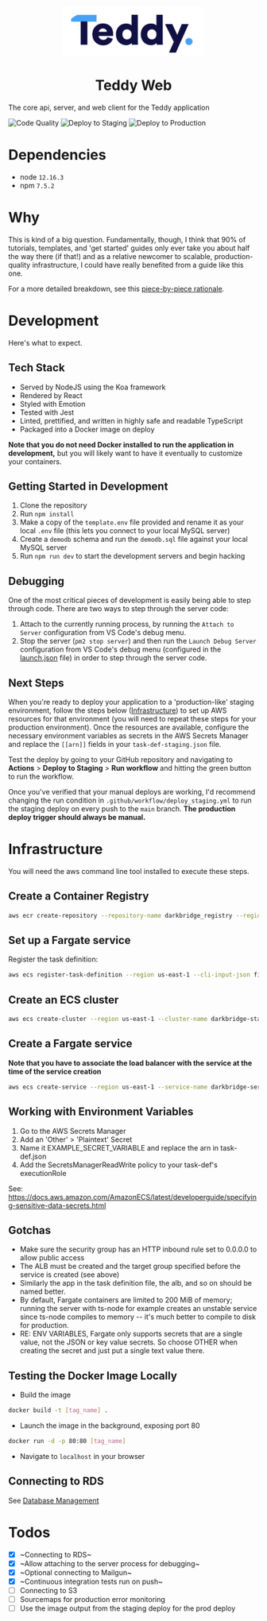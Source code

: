 <p align="center">
  <img width="284" height="100" src="/public/logo.png">
</p>
<h1 align="center">Teddy Web</h1>

The core api, server, and web client for the Teddy application

![Code Quality](https://github.com/callteddy/web/workflows/Code%20Quality/badge.svg)
![Deploy to Staging](https://github.com/callteddy/web/workflows/Deploy%20to%20Staging/badge.svg)
![Deploy to Production](https://github.com/callteddy/web/workflows/Deploy%20to%20Production/badge.svg)

# Dependencies

- node `12.16.3`
- npm `7.5.2`

# Why

This is kind of a big question. Fundamentally, though, I think that 90% of tutorials, templates, and 'get started' guides only ever take you about half the way there (if that!) and as a relative newcomer to scalable, production-quality infrastructure, I could have really benefited from a guide like this one.

For a more detailed breakdown, see this [piece-by-piece rationale](/docs/Why.md).

# Development

Here's what to expect.

## Tech Stack

- Served by NodeJS using the Koa framework
- Rendered by React
- Styled with Emotion
- Tested with Jest
- Linted, prettified, and written in highly safe and readable TypeScript
- Packaged into a Docker image on deploy

**Note that you do not need Docker installed to run the application in development,** but you will likely want to have it eventually to customize your containers.

## Getting Started in Development

1. Clone the repository
2. Run `npm install`
3. Make a copy of the `template.env` file provided and rename it as your local `.env` file (this lets you connect to your local MySQL server)
4. Create a `demodb` schema and run the `demodb.sql` file against your local MySQL server
5. Run `npm run dev` to start the development servers and begin hacking

## Debugging

One of the most critical pieces of development is easily being able to step through code. There are two ways to step through the server code:

1. Attach to the currently running process, by running the `Attach to Server` configuration from VS Code's debug menu.
2. Stop the server (`pm2 stop server`) and then run the `Launch Debug Server` configuration from VS Code's debug menu (configured in the [launch.json](/.vscode/launch.json) file) in order to step through the server code.

## Next Steps

When you're ready to deploy your application to a 'production-like' staging environment, follow the steps below ([Infrastructure](#Infrastructure)) to set up AWS resources for that environment (you will need to repeat these steps for your production environment). Once the resources are available, configure the necessary environment variables as secrets in the AWS Secrets Manager and replace the `[[arn]]` fields in your `task-def-staging.json` file.

Test the deploy by going to your GitHub repository and navigating to **Actions** > **Deploy to Staging** > **Run workflow** and hitting the green button to run the workflow.

Once you've verified that your manual deploys are working, I'd recommend changing the run condition in `.github/workflow/deploy_staging.yml` to run the staging deploy on every push to the `main` branch. **The production deploy trigger should always be manual.**

# Infrastructure

You will need the aws command line tool installed to execute these steps.

## Create a Container Registry

```bash
aws ecr create-repository --repository-name darkbridge_registry --region us-east-1
```

## Set up a Fargate service

Register the task definition:

```bash
aws ecs register-task-definition --region us-east-1 --cli-input-json file://$HOME/darkbridge/task-def-staging.json
```

## Create an ECS cluster

```bash
aws ecs create-cluster --region us-east-1 --cluster-name darkbridge-staging
```

## Create a Fargate service

**Note that you have to associate the load balancer with the service at the time of the service creation**

```bash
aws ecs create-service --region us-east-1 --service-name darkbridge-service-staging --task-definition darkbridge-task-staging:1 --desired-count 2 --launch-type "FARGATE" --network-configuration "awsvpcConfiguration={subnets=[ [[private-subnet1]],[[public-subnet1]],[[private-subnet2]],[[public-subnet2]] ],securityGroups=[ [[security-group]] ]}" --load-balancers "targetGroupArn=[[arn]], containerName=darkbridge-container, containerPort=80"
```

## Working with Environment Variables

1. Go to the AWS Secrets Manager
2. Add an 'Other' > 'Plaintext' Secret
3. Name it EXAMPLE_SECRET_VARIABLE and replace the arn in task-def.json
4. Add the SecretsManagerReadWrite policy to your task-def's executionRole

See: https://docs.aws.amazon.com/AmazonECS/latest/developerguide/specifying-sensitive-data-secrets.html

## Gotchas

- Make sure the security group has an HTTP inbound rule set to 0.0.0.0 to allow public access
- The ALB must be created and the target group specified before the service is created (see above)
- Similarly the app in the task definition file, the alb, and so on should be named better.
- By default, Fargate containers are limited to 200 MiB of memory; running the server with ts-node for example creates an unstable service since ts-node compiles to memory -- it's much better to compile to disk for production.
- RE: ENV VARIABLES, Fargate only supports secrets that are a single value, not the JSON or key value secrets. So choose OTHER when creating the secret and just put a single text value there.

## Testing the Docker Image Locally

- Build the image

```bash
docker build -t [tag_name] .
```

- Launch the image in the background, exposing port 80

```bash
docker run -d -p 80:80 [tag_name]
```

- Navigate to `localhost` in your browser

## Connecting to RDS

See [Database Management](/docs/DatabaseManagement.md)

# Todos

- [x] ~Connecting to RDS~
- [x] ~Allow attaching to the server process for debugging~
- [x] ~Optional connecting to Mailgun~
- [x] ~Continuous integration tests run on push~
- [ ] Connecting to S3
- [ ] Sourcemaps for production error monitoring
- [ ] Use the image output from the staging deploy for the prod deploy
